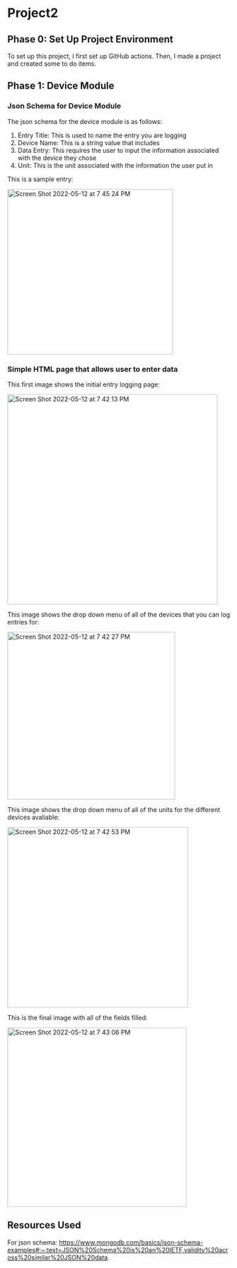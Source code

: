 # Project2

## Phase 0: Set Up Project Environment

To set up this project, I first set up GitHub actions. Then, I made a project and created some to do items.

## Phase 1: Device Module

### Json Schema for Device Module

The json schema for the device module is as follows:
1) Entry Title: This is used to name the entry you are logging
2) Device Name: This is a string value that includes 
3) Data Entry: This requires the user to input the information associated with the device they chose
4) Unit: This is the unit associated with the information the user put in

This is a sample entry:

<img width="374" alt="Screen Shot 2022-05-12 at 7 45 24 PM" src="https://user-images.githubusercontent.com/60163380/168185143-91e6f719-65a6-4dea-8f52-7ef57c764279.png">


### Simple HTML page that allows user to enter data 
This first image shows the initial entry logging page:

<img width="475" alt="Screen Shot 2022-05-12 at 7 42 13 PM" src="https://user-images.githubusercontent.com/60163380/168184912-9a04a497-f2fa-4372-8a7f-d0971b61d49e.png">

This image shows the drop down menu of all of the devices that you can log entries for:

<img width="379" alt="Screen Shot 2022-05-12 at 7 42 27 PM" src="https://user-images.githubusercontent.com/60163380/168184919-d5401843-67f8-4b04-a2c7-5b69d9ba49d2.png">

This image shows the drop down menu of all of the units for the different devices avaliable:

<img width="408" alt="Screen Shot 2022-05-12 at 7 42 53 PM" src="https://user-images.githubusercontent.com/60163380/168184927-4f38d8c6-7cc2-4962-82cd-272981ee491a.png">

This is the final image with all of the fields filled:

<img width="405" alt="Screen Shot 2022-05-12 at 7 43 06 PM" src="https://user-images.githubusercontent.com/60163380/168184933-7d8c0bce-2dfc-4211-8815-695925988090.png">


## Resources Used

For json schema: https://www.mongodb.com/basics/json-schema-examples#:~:text=JSON%20Schema%20is%20an%20IETF,validity%20across%20similar%20JSON%20data.
